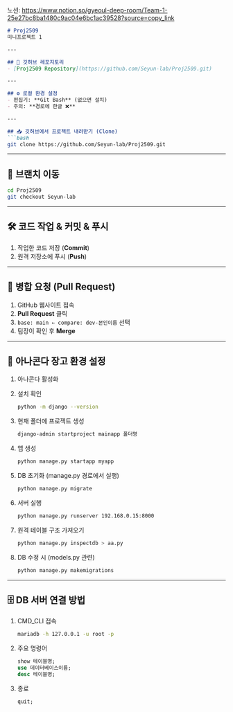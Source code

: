 노션: 
https://www.notion.so/gyeoul-deep-room/Team-1-25e27bc8ba1480c9ac04e6bc1ac39528?source=copy_link

````markdown
# Proj2509  
미니프로젝트 1  

---

## 📂 깃허브 레포지토리
- [Proj2509 Repository](https://github.com/Seyun-lab/Proj2509.git)

---

## ⚙️ 로컬 환경 설정
- 편집기: **Git Bash** (없으면 설치)  
- 주의: **경로에 한글 ❌**

---

## 📥 깃허브에서 프로젝트 내려받기 (Clone)
```bash
git clone https://github.com/Seyun-lab/Proj2509.git
````

---

## 🌿 브랜치 이동

```bash
cd Proj2509
git checkout Seyun-lab
```

---

## 🛠️ 코드 작업 & 커밋 & 푸시

1. 작업한 코드 저장 (**Commit**)
2. 원격 저장소에 푸시 (**Push**)

---

## 🔁 병합 요청 (Pull Request)

1. GitHub 웹사이트 접속
2. **Pull Request** 클릭
3. `base: main ← compare: dev-본인이름` 선택
4. 팀장이 확인 후 **Merge**

---

## 🐍 아나콘다 장고 환경 설정

1. 아나콘다 활성화
2. 설치 확인

   ```bash
   python -m django --version
   ```
3. 현재 폴더에 프로젝트 생성

   ```bash
   django-admin startproject mainapp 폴더명
   ```
4. 앱 생성

   ```bash
   python manage.py startapp myapp
   ```
5. DB 초기화 (manage.py 경로에서 실행)

   ```bash
   python manage.py migrate
   ```
6. 서버 실행

   ```bash
   python manage.py runserver 192.168.0.15:8000
   ```
7. 원격 테이블 구조 가져오기

   ```bash
   python manage.py inspectdb > aa.py
   ```
8. DB 수정 시 (models.py 관련)

   ```bash
   python manage.py makemigrations
   ```

---

## 🗄️ DB 서버 연결 방법

1. CMD\_CLI 접속

   ```bash
   mariadb -h 127.0.0.1 -u root -p
   ```
2. 주요 명령어

   ```sql
   show 테이블명;
   use 데이터베이스이름;
   desc 테이블명;
   ```
3. 종료

   ```sql
   quit;
   ```

